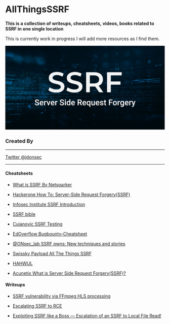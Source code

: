 # AllThingsSSRF
**This is a collection of writeups, cheatsheets, videos, books related to SSRF in one single location**

This is currently work in progress I will add more resources as I find them.

![SSRF Logo](/images/ssrf.jpg)

### Created By
---
[Twitter @jdonsec](https://twitter.com/jdonsec)

---
#### Cheatsheets

- [What is SSRF By Netsparker](https://www.netsparker.com/blog/web-security/server-side-request-forgery-vulnerability-ssrf/)

- [Hackerone How To: Server-Side Request Forgery(SSRF)](https://www.hackerone.com/blog-How-To-Server-Side-Request-Forgery-SSRF)

- [Infosec Institute SSRF Introduction](https://resources.infosecinstitute.com/the-ssrf-vulnerability/)

- [SSRF bible](https://repo.zenk-security.com/Techniques%20d.attaques%20%20.%20%20Failles/SSRFbible%20Cheatsheet.pdf)

- [Cujanovic SSRF Testing](https://github.com/cujanovic/SSRF-Testing)

- [EdOverflow Bugbounty-Cheatsheet](https://github.com/EdOverflow/bugbounty-cheatsheet/blob/master/cheatsheets/ssrf.md)

- [@ONsec_lab SSRF pwns: New techniques and stories](https://conference.hitb.org/hitbsecconf2013ams/materials/D1T1%20-%20Vladimir%20Vorontsov%20and%20Alexander%20Golovko%20-%20SSRF%20PWNs%20-%20New%20Techniques%20and%20Stories.pdf)

- [Swissky Payload All The Things SSRF](https://github.com/swisskyrepo/PayloadsAllTheThings/tree/master/Server%20Side%20Request%20Forgery)

- [HAHWUL](https://www.hahwul.com/p/ssrf-open-redirect-cheat-sheet.html)

- [Acunetix What is Server Side Request Forgery(SSRF)?](https://www.acunetix.com/blog/articles/server-side-request-forgery-vulnerability/)

#### Writeups

- [SSRF vulnerability via FFmpeg HLS processing](https://medium.com/@valeriyshevchenko/ssrf-vulnerability-via-ffmpeg-hls-processing-f3823c16f3c7)

- [Escalating SSRF to RCE](https://medium.com/cesppa/escalating-ssrf-to-rce-f28c482eb8b9)

- [Exploiting SSRF like a Boss — Escalation of an SSRF to Local File Read!](https://medium.com/@zain.sabahat/exploiting-ssrf-like-a-boss-c090dc63d326)


